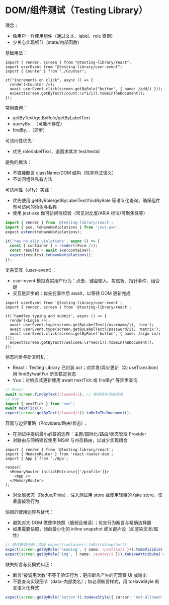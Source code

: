 # DOM/组件测试（Testing Library）

理念：
- 像用户一样使用组件（通过文本、label、role 查询）
- 少关心实现细节（state/内部函数）

基础用法：
```tsx
import { render, screen } from "@testing-library/react";
import userEvent from "@testing-library/user-event";
import { Counter } from "./Counter";

it("increments on click", async () => {
  render(<Counter />);
  await userEvent.click(screen.getByRole("button", { name: /add/i }));
  expect(screen.getByText(/count:\s*1/i)).toBeInTheDocument();
});
```

常用查询：
- getByText/getByRole/getByLabelText
- queryBy...（可能不存在）
- findBy...（异步）

可访问性优先：
- 优先 role/labelText，退而求其次 text/testid

避免的做法：
- 不直接断言 className/DOM 结构（除非样式语义）
- 不访问组件私有方法

可访问性（a11y）实践：
- 优先使用 getByRole/getByLabelText/findByRole 等语义化查询，确保组件有可访问的角色与名称
- 使用 jest-axe 做可访问性校验（常见对比度/ARIA 标注/可聚焦性等）
```ts
import { render } from '@testing-library/react';
import { axe, toHaveNoViolations } from 'jest-axe';
expect.extend(toHaveNoViolations);

it('has no a11y violations', async () => {
  const { container } = render(<Form />);
  const results = await axe(container);
  expect(results).toHaveNoViolations();
});
```

复杂交互（user-event）：
- user-event 模拟真实用户行为：点击、键盘输入、剪贴板、指针事件、组合键
- 交互是异步的：优先在事件后 await，以等待 DOM 更新完成
```tsx
import userEvent from '@testing-library/user-event';
import { render, screen } from '@testing-library/react';

it('handles typing and submit', async () => {
  render(<Login />);
  await userEvent.type(screen.getByLabelText(/username/i), 'neo');
  await userEvent.type(screen.getByLabelText(/password/i), 'matrix');
  await userEvent.click(screen.getByRole('button', { name: /sign in/i }));
  expect(screen.getByText(/welcome,\s*neo/i)).toBeInTheDocument();
});
```

状态同步与断言时机：
- React：Testing Library 已封装 act；对并发/异步更新（如 useTransition）用 findBy/waitFor 断言稳定状态
- Vue：对响应式更新使用 await nextTick 或 findBy* 等异步查询
```ts
// React
await screen.findByText(/loaded/i); // 等待异步渲染完成
// Vue
import { nextTick } from 'vue';
await nextTick();
expect(screen.getByText(/loaded/i)).toBeInTheDocument();
```

容器与边界策略（Providers/路由/状态）：
- 在测试中提供最小必要的边界：主题/国际化/路由/状态管理 Provider
- 对路由与网络建议使用 MSW 与内存路由，以减少实现耦合
```tsx
import { render } from '@testing-library/react';
import { MemoryRouter } from 'react-router-dom';
import { App } from './App';

render(
  <MemoryRouter initialEntries={['/profile']}>
    <App />
  </MemoryRouter>
);
```
- 对全局状态（Redux/Pinia），注入测试用 store 或使用轻量的 fake store，仅暴露被测行为

快照的使用边界与替代：
- 避免对大 DOM 做整体快照（脆弱且难读）；优先行为断言与精确选择器
- 如果需要快照，倾向最小化的 inline snapshot 或关键片段（如渲染文本/属性）
```ts
// 替代断言示例：而非 expect(container).toMatchSnapshot()
expect(screen.getByRole('heading', { name: /profile/i })).toBeVisible();
expect(screen.getByRole('img', { name: /avatar/i })).toHaveAttribute('alt', 'avatar');
```

缺失断言与反模式纠正：
- 断言“被调用次数”不等于验证行为：更应断言产生的可观察 UI 或输出
- 不要查询实现细节（data-内部类名）；如必须断言样式，用 toHaveStyle 断言语义化样式
```ts
expect(screen.getByRole('button')).toHaveStyle({ cursor: 'not-allowed' });
```